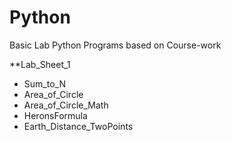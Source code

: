 # Python
Basic Lab Python Programs based on Course-work

**Lab_Sheet_1
* Sum_to_N
* Area_of_Circle
* Area_of_Circle_Math
* HeronsFormula
* Earth_Distance_TwoPoints
